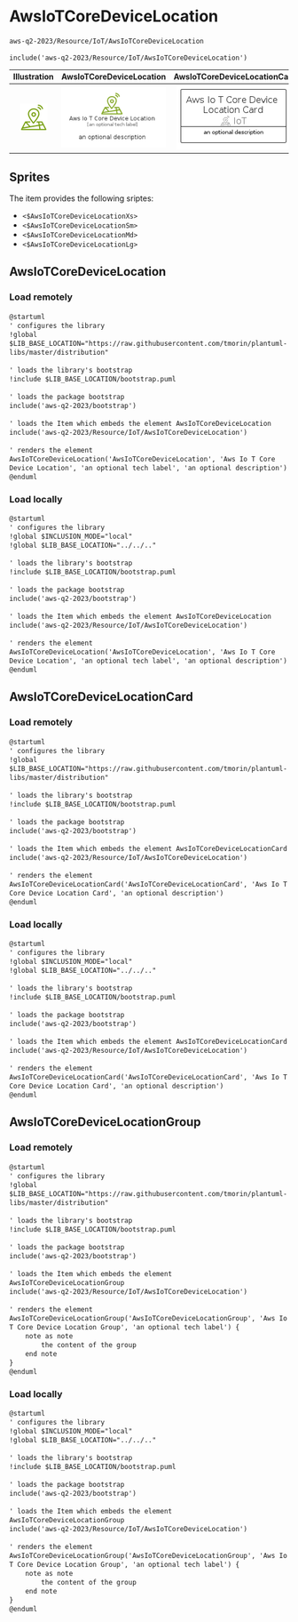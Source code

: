 # AwsIoTCoreDeviceLocation


```text
aws-q2-2023/Resource/IoT/AwsIoTCoreDeviceLocation
```

```text
include('aws-q2-2023/Resource/IoT/AwsIoTCoreDeviceLocation')
```



| Illustration | AwsIoTCoreDeviceLocation | AwsIoTCoreDeviceLocationCard | AwsIoTCoreDeviceLocationGroup |
| :---: | :---: | :---: | :---: |
| ![illustration for Illustration](../../../aws-q2-2023/Resource/IoT/AwsIoTCoreDeviceLocation.png) | ![illustration for AwsIoTCoreDeviceLocation](../../../aws-q2-2023/Resource/IoT/AwsIoTCoreDeviceLocation.Local.png) | ![illustration for AwsIoTCoreDeviceLocationCard](../../../aws-q2-2023/Resource/IoT/AwsIoTCoreDeviceLocationCard.Local.png) | ![illustration for AwsIoTCoreDeviceLocationGroup](../../../aws-q2-2023/Resource/IoT/AwsIoTCoreDeviceLocationGroup.Local.png) |



## Sprites
The item provides the following sriptes:

- `<$AwsIoTCoreDeviceLocationXs>`
- `<$AwsIoTCoreDeviceLocationSm>`
- `<$AwsIoTCoreDeviceLocationMd>`
- `<$AwsIoTCoreDeviceLocationLg>`





## AwsIoTCoreDeviceLocation

### Load remotely
```plantuml
@startuml
' configures the library
!global $LIB_BASE_LOCATION="https://raw.githubusercontent.com/tmorin/plantuml-libs/master/distribution"

' loads the library's bootstrap
!include $LIB_BASE_LOCATION/bootstrap.puml

' loads the package bootstrap
include('aws-q2-2023/bootstrap')

' loads the Item which embeds the element AwsIoTCoreDeviceLocation
include('aws-q2-2023/Resource/IoT/AwsIoTCoreDeviceLocation')

' renders the element
AwsIoTCoreDeviceLocation('AwsIoTCoreDeviceLocation', 'Aws Io T Core Device Location', 'an optional tech label', 'an optional description')
@enduml
```

### Load locally
```plantuml
@startuml
' configures the library
!global $INCLUSION_MODE="local"
!global $LIB_BASE_LOCATION="../../.."

' loads the library's bootstrap
!include $LIB_BASE_LOCATION/bootstrap.puml

' loads the package bootstrap
include('aws-q2-2023/bootstrap')

' loads the Item which embeds the element AwsIoTCoreDeviceLocation
include('aws-q2-2023/Resource/IoT/AwsIoTCoreDeviceLocation')

' renders the element
AwsIoTCoreDeviceLocation('AwsIoTCoreDeviceLocation', 'Aws Io T Core Device Location', 'an optional tech label', 'an optional description')
@enduml
```

## AwsIoTCoreDeviceLocationCard

### Load remotely
```plantuml
@startuml
' configures the library
!global $LIB_BASE_LOCATION="https://raw.githubusercontent.com/tmorin/plantuml-libs/master/distribution"

' loads the library's bootstrap
!include $LIB_BASE_LOCATION/bootstrap.puml

' loads the package bootstrap
include('aws-q2-2023/bootstrap')

' loads the Item which embeds the element AwsIoTCoreDeviceLocationCard
include('aws-q2-2023/Resource/IoT/AwsIoTCoreDeviceLocation')

' renders the element
AwsIoTCoreDeviceLocationCard('AwsIoTCoreDeviceLocationCard', 'Aws Io T Core Device Location Card', 'an optional description')
@enduml
```

### Load locally
```plantuml
@startuml
' configures the library
!global $INCLUSION_MODE="local"
!global $LIB_BASE_LOCATION="../../.."

' loads the library's bootstrap
!include $LIB_BASE_LOCATION/bootstrap.puml

' loads the package bootstrap
include('aws-q2-2023/bootstrap')

' loads the Item which embeds the element AwsIoTCoreDeviceLocationCard
include('aws-q2-2023/Resource/IoT/AwsIoTCoreDeviceLocation')

' renders the element
AwsIoTCoreDeviceLocationCard('AwsIoTCoreDeviceLocationCard', 'Aws Io T Core Device Location Card', 'an optional description')
@enduml
```

## AwsIoTCoreDeviceLocationGroup

### Load remotely
```plantuml
@startuml
' configures the library
!global $LIB_BASE_LOCATION="https://raw.githubusercontent.com/tmorin/plantuml-libs/master/distribution"

' loads the library's bootstrap
!include $LIB_BASE_LOCATION/bootstrap.puml

' loads the package bootstrap
include('aws-q2-2023/bootstrap')

' loads the Item which embeds the element AwsIoTCoreDeviceLocationGroup
include('aws-q2-2023/Resource/IoT/AwsIoTCoreDeviceLocation')

' renders the element
AwsIoTCoreDeviceLocationGroup('AwsIoTCoreDeviceLocationGroup', 'Aws Io T Core Device Location Group', 'an optional tech label') {
    note as note
        the content of the group
    end note
}
@enduml
```

### Load locally
```plantuml
@startuml
' configures the library
!global $INCLUSION_MODE="local"
!global $LIB_BASE_LOCATION="../../.."

' loads the library's bootstrap
!include $LIB_BASE_LOCATION/bootstrap.puml

' loads the package bootstrap
include('aws-q2-2023/bootstrap')

' loads the Item which embeds the element AwsIoTCoreDeviceLocationGroup
include('aws-q2-2023/Resource/IoT/AwsIoTCoreDeviceLocation')

' renders the element
AwsIoTCoreDeviceLocationGroup('AwsIoTCoreDeviceLocationGroup', 'Aws Io T Core Device Location Group', 'an optional tech label') {
    note as note
        the content of the group
    end note
}
@enduml
```

